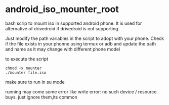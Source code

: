 # android_iso_mounter_root
bash scrip to  mount iso in supported android phone. It is used for alternative of drivedroid if drivedroid is not supporting.

Just modify the path variables in the script to adopt with your phone. Check if the file exists in your phonne using termux or adb and update the path and 
name as it may change with different phone model

to execute the script

```
chmod +x mounter
./mounter file.iso
```
make sure to run in su mode

running may come some error like write error: no such device / resource buys.
just ignore them,its common